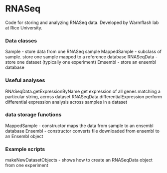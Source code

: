 # RNASeq
Code for storing and analyzing RNASeq data. Developed by Warmflash lab at Rice University.

### Data classes
Sample - store data from one RNASeq sample
MappedSample - subclass of sample. store one sample mapped to a reference database
RNASeqData - store one dataset (typically one experiment)
Emsembl - store  an ensembl database

### Useful analyses
RNASeqData.getExpressionByName get expression of all genes matching a particular string, across dataset
RNASeqData.differentialExpression perform differential expression analysis across samples in a dataset

### data storage functions
MappedSample - constructor maps the data from sample to an ensembl database
Ensembl - constructor converts file downloaded from ensembl to an Ensembl object

### Example scripts
makeNewDatasetObjects - shows how to create an RNASeqData object from one experiment
